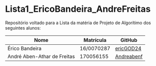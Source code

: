 # Lista1_EricoBandeira_AndreFreitas

Repositório voltado para a Lista da matéria de Projeto de Algorítimo dos seguintes alunos:

| Nome                        | Matrícula  | GitHub                                      |
| --------------------------- | ---------- | ------------------------------------------- |
| Érico Bandeira              | 16/0070287 | [ericGOD24](https://github.com/ericgod24)   |
| André Aben-Athar de Freitas | 170056155  | [Andreabenf](https://github.com/Andreabenf) |
